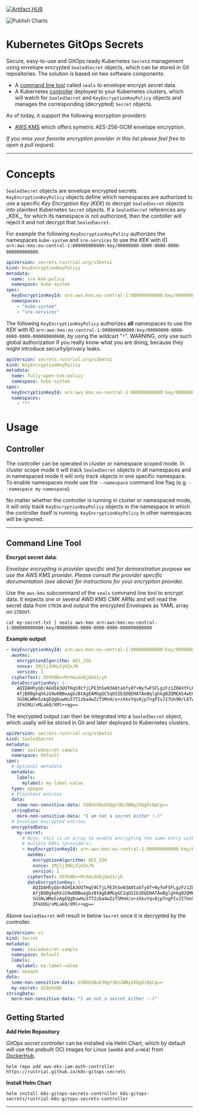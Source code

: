 [![Artifact HUB](https://img.shields.io/endpoint?url=https://artifacthub.io/badge/repository/k8s-gitops-secrets)](https://artifacthub.io/packages/search?k8s-gitops-secrets)

![Publish Charts](https://github.com/rustrial/k8s-gitops-secrets/workflows/publish/badge.svg)

# Kubernetes GitOps Secrets

Secure, easy-to-use and GitOps ready Kubernetes `Secret`s management using envelope
encrypted `SealedSecret` objects, which can be stored in Git repositories.
The solution is based on two software components:

- A [command line tool](#command-line-tool) called `seals` to envelope encrypt secret data.
- A Kubernetes [controller](#controller) deployed to your Kubernetes clusters, which will watch for
  `SealedSecret` and `KeyEncryptionKeyPolicy` objects and manages the corresponding (decrypted) `Secret` objects.

As of today, it support the following encryption providers:

- [AWS KMS](docs/aws-kms.md) which offers symetric AES-256-GCM envelope encryption.

_If you miss your favorite encryption provider in this list please feel free to open
a pull request._

---

# Concepts

`SealedSecret` objects are envelope encrypted secrets. `KeyEncryptionKeyPolicy`
objects define which namespaces are authorized to use a specific _Key Encryption Key_
(_KEK_) to decrypt `SealedSecret` objects into plaintext Kubernetes `Secret` objects.
If a `SealedSecret` references any \_KEK\_, for which its namespace is not authorized,
then the contoller will reject it and not decrypt that `SealedSecret`.

For example the following `KeyEncryptionKeyPolicy` authorizes the namespaces
`kube-system` and `sre-services` to use the _KEK_ with ID
`arn:aws:kms:eu-central-1:000000000000:key/00000000-0000-0000-0000-000000000000`.

```yaml
apiVersion: secrets.rustrial.org/v1beta1
kind: KeyEncryptionKeyPolicy
metadata:
  name: sre-kek-policy
  namespace: kube-system
spec:
  keyEncryptionKeyId: arn:aws:kms:eu-central-1:000000000000:key/00000000-0000-0000-0000-000000000000
  namespaces:
    - "kube-system"
    - "sre-services"
```

The following `KeyEncryptionKeyPolicy` authorizes **all** namespaces to use the _KEK_
with ID `arn:aws:kms:eu-central-1:000000000000:key/00000000-0000-0000-0000-000000000000`,
by using the wildcart "`*`". WARNING, only use such global authorization if you really
know what you are doing, because they might introduce security/privacy leaks.

```yaml
apiVersion: secrets.rustrial.org/v1beta1
kind: KeyEncryptionKeyPolicy
metadata:
  name: fully-open-kek-policy
  namespace: kube-system
spec:
  keyEncryptionKeyId: arn:aws:kms:eu-central-1:000000000000:key/00000000-0000-0000-0000-000000000000
  namespaces:
    - "*"
```

# Usage

## Controller

The controller can be operated in cluster or namespace scoped mode. In cluster scope mode
it will track `SealedSecret` objects in all namespaces and in namespaced mode it will only
track objects in one specific namespace. To enable namespaces mode use the `--namespace`
command line flag (e.g. `--namespace my-namespace`).

No matter whether the controller is running in cluster or namespaced mode, it will only
track `KeyEncryptionKeyPolicy` objects in the namespace in which the controller itself
is running. `KeyEncryptionKeyPolicy` in other namespaces will be ignored.

---

## Command Line Tool

**Encrypt secret data**:

_Envelope encrypting is provider specific and for demonstration purpose we use
the AWS KMS provider. Please consult the provider specific documentation
(see above) for instructions for your encryption provider._

Use the `aws-kms` subcommand of the `seals` command line tool to encrypt data. It expects one or several
AWD KMS _CMK_ ARNs and will read the secret data from `STDIN` and output the encrypted Envelopes as YAML
array on `STDOUT`.

```shell
cat my-secret.txt | seals aws-kms arn:aws:kms:eu-central-1:000000000000:key/00000000-0000-0000-0000-000000000000
```

**Example output**

```yaml
- keyEncryptionKeyId: arn:aws:kms:eu-central-1:000000000000:key/00000000-0000-0000-0000-000000000000
  awsKms:
    encryptionAlgorithm: AES_256
    nonce: 1Mjlj3HkLXjH2x/N
    version: 1
  cipherText: O595N8v+MrHeL6G8jOaS1/yh
  dataEncryptionKey: |-
    AQIDAHhyGbrAGHIA3UUTHqS9CfjLPE3hSeN3A8tabfy8f+NyfwFSFLgzFz1Z08XtFLRVkdfHAAA
    AfjB8BgkqhkiG9w0BBwagbzBtAgEAMGgGCSqGSIb3DQEHATAeBglghkgBZQMEAS4wEQQMulVVae
    SGSNLWMe5zAgEQgDuwHu37T2zba4wZzTSMnH/o+shkvYqv8jp7ngPIvJI7Un9H/L8TwKKuBGAee
    2FkO9U/xMLak0/XMl++qg==
```

The encrypted output can then be integrated into a `SealedSecret` object, which usally
will be stored in Git and later deployed to Kubernetes clusters.

```yaml
apiVersion: secrets.rustrial.org/v1beta1
kind: SealedSecret
metadata:
  name: sealedsecret-sample
  namespace: default
spec:
  # Optional metadata
  metadata:
    labels:
      mylabel: my-label-value
  type: opaque
  # Plaintext entries
  data:
    some-non-sensitive-data: SSBhbSBub3QgYSBzZWNyZXQgOi0pCg==
  stringData:
    more-non-sensitive-data: "I am not a secret either :-)"
  # Envelope encrypted entries
  encryptedData:
    my-secret:
      # Note, this is an array to enable encrypting the same entry with
      # multple KEKs (providers).
      - keyEncryptionKeyId: arn:aws:kms:eu-central-1:000000000000:key/00000000-0000-0000-0000-000000000000
        awsKms:
          encryptionAlgorithm: AES_256
          nonce: 1Mjlj3HkLXjH2x/N
          version: 1
        cipherText: O595N8v+MrHeL6G8jOaS1/yh
        dataEncryptionKey: |-
          AQIDAHhyGbrAGHIA3UUTHqS9CfjLPE3hSeN3A8tabfy8f+NyfwFSFLgzFz1Z08XtFLRVkdfHAAA
          AfjB8BgkqhkiG9w0BBwagbzBtAgEAMGgGCSqGSIb3DQEHATAeBglghkgBZQMEAS4wEQQMulVVae
          SGSNLWMe5zAgEQgDuwHu37T2zba4wZzTSMnH/o+shkvYqv8jp7ngPIvJI7Un9H/L8TwKKuBGAee
          2FkO9U/xMLak0/XMl++qg==
```

Above `SealedSecret` will result in below `Secret` once it is decrypted by the controller.

```yaml
apiVersion: v1
kind: Secret
metadata:
  name: sealedsecret-sample
  namespace: default
  labels:
    mylabel: my-label-value
type: opaque
data:
  some-non-sensitive-data: SSBhbSBub3QgYSBzZWNyZXQgOi0pCg==
  my-secret: d29ybGQK
stringData:
  more-non-sensitive-data: "I am not a secret either :-)"
```

## Getting Started

**Add Helm Repository**

_GitOps secret controller_ can be installed via Helm Chart, which by default will use the prebuilt OCI Images for Linux (`amd64` and `arm64`) from [DockerHub](https://hub.docker.com/r/rustrial/k8s-gitops-secrets-controller).

```shell
helm repo add aws-eks-iam-auth-controller https://rustrial.github.io/k8s-gitops-secrets
```

**Install Helm Chart**

```shell
helm install k8s-gitops-secrets-controller k8s-gitops-secrets/rustrial-k8s-gitops-secrets-controller
```

---
